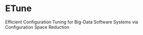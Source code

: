 # ETune
Efficient Configuration Tuning for Big-Data Software Systems via Configuration Space Reduction
